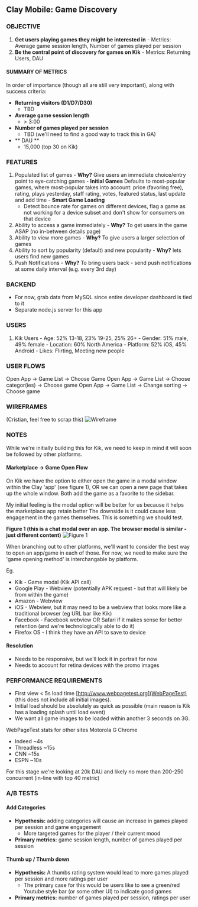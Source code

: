 ## Clay Mobile: Game Discovery

### OBJECTIVE

  1. **Get users playing games they might be interested in**
    - Metrics: Average game session length, Number of games played per session
  3. **Be the central point of discovery for games on Kik**
    - Metrics: Returning Users, DAU

#### SUMMARY OF METRICS

In order of importance (though all are still very important), along with success criteria:
  - **Returning visitors (D1/D7/D30)**
    - TBD
  - **Average game session length**
    - \> 3:00
  - **Number of games played per session**
    - TBD (we'll need to find a good way to track this in GA)
  - ** DAU **
    - 15,000 (top 30 on Kik)

### FEATURES

  1. Populated list of games
    - **Why?** Give users an immediate choice/entry point to eye-catching games
    - **Initial Games**  Defaults to most-popular games, where most-popular takes into account:
      price (favoring free), rating, plays yesterday, staff rating, votes, featured status, last update and add time
    - **Smart Game Loading**
      - Detect bounce rate for games on different devices, flag a game as not working for a device subset and don't show for consumers on that device
  2. Ability to access a game immediately
    - **Why?** To get users in the game ASAP (no in-between details page)
  3. Ability to view more games
    - **Why?** To give users a larger selection of games
  4. Ability to sort by popularity (default) and new popularity
    - **Why?** lets users find new games
  5. Push Notifications
    - **Why?** To bring users back
    - send push notifications at some daily interval (e.g. every 3rd day)

### BACKEND

  - For now, grab data from MySQL since entire developer dashboard is tied to it
  - Separate node.js server for this app

### USERS

  1. Kik Users
    - Age: 52% 13-18, 23% 19-25, 25% 26+
    - Gender: 51% male, 49% female
    - Location: 60% North America
    - Platform: 52% iOS, 45% Android
    - Likes: Flirting, Meeting new people

### USER FLOWS

Open App -> Game List -> Choose Game
Open App -> Game List -> Choose categor(ies) -> Choose game
Open App -> Game List -> Change sorting -> Choose game

### WIREFRAMES

(Cristian, feel free to scrap this)
![Wireframe](/../master/specs/resources/game-discovery.png?raw=true)

### NOTES

While we're initially building this for Kik, we need to keep in mind it will soon be followed by other platforms.

#### Marketplace -> Game Open Flow

On Kik we have the option to either open the game in a modal window within the Clay 'app' (see figure 1), OR we
can open a new page that takes up the whole window. Both add the game as a favorite to the sidebar.

My initial feeling is the modal option will be better for us because it helps the marketplace app retain better
The downside is it could cause less engagement in the games themselves. This is something we should test.

**Figure 1 (this is a chat modal over an app. The browser modal is similar - just different content)**
![Figure 1](/../master/specs/resources/kik-modal.png?raw=true)

When branching out to other platforms, we'll want to consider the best way to open an app/game in each of those.
For now, we need to make sure the 'game opening method' is interchangable by platform.

Eg.

  - Kik - Game modal (Kik API call)
  - Google Play - Webview (potentially APK request - but that will likely be from within the game)
  - Amazon - Webview
  - iOS - Webview, but it may need to be a webview that looks more like a traditional browser (eg URL bar like Kik)
  - Facebook - Facebook webview OR Safari if it makes sense for better retention (and we're technologically able to do it)
  - Firefox OS - I think they have an API to save to device

#### Resolution

  - Needs to be responsive, but we'll lock it in portrait for now
  - Needs to account for retina devices with the promo images

### PERFORMANCE REQUIREMENTS

  - First view < 5s load time [http://www.webpagetest.org](WebPageTest) (this does not include all initial images).
  - Initial load should be absolutely as quick as possible (main reason is Kik has a loading splash until load event)
  - We want all game images to be loaded within another 3 seconds on 3G.

WebPageTest stats for other sites Motorola G Chrome

  - Indeed ~4s
  - Threadless ~15s
  - CNN ~15s
  - ESPN ~10s

For this stage we're looking at 20k DAU and likely no more than 200-250 concurrent (in-line with top 40 metric)

### A/B TESTS

#### Add Categories

  - **Hypothesis:** adding categories will cause an increase in games played per session and game engagement
    - More targeted games for the player / their current mood
  - **Primary metrics:** game session length, number of games played per session

#### Thumb up / Thumb down

  - **Hypothesis:** A thumbs rating system would lead to more games played per session and more ratings per user
    - The primary case for this would be users like to see a green/red Youtube style bar (or some other UI) to indicate good games
  - **Primary metrics:** number of games played per session, ratings per user
